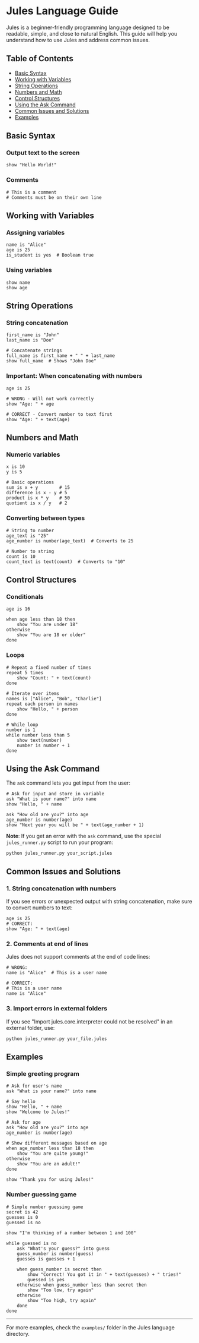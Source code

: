 # Jules Language Guide

Jules is a beginner-friendly programming language designed to be readable, simple, and close to natural English. This guide will help you understand how to use Jules and address common issues.

## Table of Contents
- [Basic Syntax](#basic-syntax)
- [Working with Variables](#working-with-variables)
- [String Operations](#string-operations)
- [Numbers and Math](#numbers-and-math)
- [Control Structures](#control-structures)
- [Using the Ask Command](#using-the-ask-command)
- [Common Issues and Solutions](#common-issues-and-solutions)
- [Examples](#examples)

## Basic Syntax

### Output text to the screen
```jules
show "Hello World!"
```

### Comments
```jules
# This is a comment
# Comments must be on their own line
```

## Working with Variables

### Assigning variables
```jules
name is "Alice"
age is 25
is_student is yes  # Boolean true
```

### Using variables
```jules
show name
show age
```

## String Operations

### String concatenation
```jules
first_name is "John"
last_name is "Doe"

# Concatenate strings
full_name is first_name + " " + last_name
show full_name  # Shows "John Doe"
```

### Important: When concatenating with numbers
```jules
age is 25

# WRONG - Will not work correctly
show "Age: " + age

# CORRECT - Convert number to text first
show "Age: " + text(age)
```

## Numbers and Math

### Numeric variables
```jules
x is 10
y is 5

# Basic operations
sum is x + y        # 15
difference is x - y # 5
product is x * y    # 50
quotient is x / y   # 2
```

### Converting between types
```jules
# String to number
age_text is "25"
age_number is number(age_text)  # Converts to 25

# Number to string
count is 10
count_text is text(count)  # Converts to "10"
```

## Control Structures

### Conditionals
```jules
age is 16

when age less than 18 then
    show "You are under 18"
otherwise
    show "You are 18 or older"
done
```

### Loops
```jules
# Repeat a fixed number of times
repeat 5 times
    show "Count: " + text(count)
done

# Iterate over items
names is ["Alice", "Bob", "Charlie"]
repeat each person in names
    show "Hello, " + person
done

# While loop
number is 1
while number less than 5
    show text(number)
    number is number + 1
done
```

## Using the Ask Command

The `ask` command lets you get input from the user:

```jules
# Ask for input and store in variable
ask "What is your name?" into name
show "Hello, " + name

ask "How old are you?" into age
age_number is number(age)
show "Next year you will be " + text(age_number + 1)
```

**Note**: If you get an error with the `ask` command, use the special `jules_runner.py` script to run your program:
```
python jules_runner.py your_script.jules
```

## Common Issues and Solutions

### 1. String concatenation with numbers
If you see errors or unexpected output with string concatenation, make sure to convert numbers to text:
```jules
age is 25
# CORRECT:
show "Age: " + text(age)
```

### 2. Comments at end of lines
Jules does not support comments at the end of code lines:
```jules
# WRONG:
name is "Alice"  # This is a user name

# CORRECT:
# This is a user name
name is "Alice"
```

### 3. Import errors in external folders
If you see "Import jules.core.interpreter could not be resolved" in an external folder, use:
```
python jules_runner.py your_file.jules
```

## Examples

### Simple greeting program
```jules
# Ask for user's name
ask "What is your name?" into name

# Say hello
show "Hello, " + name
show "Welcome to Jules!"

# Ask for age
ask "How old are you?" into age
age_number is number(age)

# Show different messages based on age
when age_number less than 18 then
    show "You are quite young!"
otherwise
    show "You are an adult!"
done

show "Thank you for using Jules!"
```

### Number guessing game
```jules
# Simple number guessing game
secret is 42
guesses is 0
guessed is no

show "I'm thinking of a number between 1 and 100"

while guessed is no
    ask "What's your guess?" into guess
    guess_number is number(guess)
    guesses is guesses + 1
    
    when guess_number is secret then
        show "Correct! You got it in " + text(guesses) + " tries!"
        guessed is yes
    otherwise when guess_number less than secret then
        show "Too low, try again"
    otherwise
        show "Too high, try again"
    done
done
```

---

For more examples, check the `examples/` folder in the Jules language directory. 
